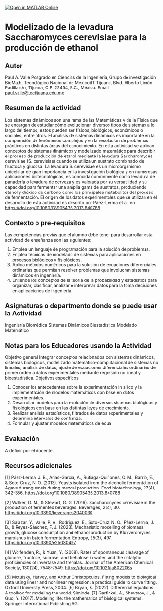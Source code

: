 [![Open in MATLAB Online](https://www.mathworks.com/images/responsive/global/open-in-matlab-online.svg)](https://matlab.mathworks.com/open/github/v1?repo=DrPaulValle/Regresion-no-lineal)

# Modelizado de la levadura Saccharomyces cerevisiae para la producción de ethanol

## Autor
Paul A. Valle
Posgrado en Ciencias de la Ingeniería, Grupo de investigación BioMath, Tecnológico Nacional de México/IT Tijuana, Blvd. Alberto Limón Padilla s/n, Tijuana, C.P. 22454, B.C., México. Email: paul.valle@tectijuana.edu.mx


## Resumen de la actividad
Los sistemas dinámicos son una rama de las Matemáticas y de la Física que se encargan de estudiar cómo evolucionan diversos tipos de sistemas a lo largo del tiempo, estos pueden ser físicos, biológicos, económicos o sociales, entre otros. El análisis de sistemas dinámicos es importante en la comprensión de fenómenos complejos y en la resolución de problemas prácticos en distintas áreas del conocimiento. En esta actividad se aplican conceptos de sistemas dinámicos y modelizado matemático para describir el proceso de producción de etanol mediante la levadura Saccharomyces cerevisiae (S. cerevisiae) cuando se utiliza un sustrato combinado de fructosa y glucosa.
La levadura S. cerevisiae es un microorganismo unicelular de gran importancia en la investigación biológica y en numerosas aplicaciones biotecnológicas, es conocida comúnmente como levadura de panadería o levadura de cerveza y es valorada por su versatilidad y su capacidad para fermentar una amplia gama de sustratos, produciendo etanol y dióxido de carbono como los principales metabolitos del proceso de fermentación.
El origen de los datos experimentales que se utilizan en el desarrollo de esta actividad es descrito por Páez-Lerma et al. en https://doi.org/10.1080/08905436.2013.840788.

## Contexto o pre-requisitos
Las competencias previas que el alumno debe tener para desarrollar esta actividad de enseñanza son las siguientes:
1. Emplea un lenguaje de programación para la solución de problemas.
2. Emplea técnicas de modelado de sistemas para aplicaciones en procesos biológicos y fisiológicos.
3. Aplica métodos numéricos para la solución de ecuaciones diferenciales ordinarias que permitan resolver problemas que involucran sistemas dinámicos en ingeniería.
4. Entiende los conceptos de la teoría de la probabilidad y estadística para organizar, clasificar, analizar e interpretar datos para la toma decisiones en aplicaciones de Ingeniería.

## Asignaturas o departmento donde se puede usar la Actividad
Ingeniería Biomédica
Sistemas Dinámicos
Biestadística
Modelado Matemático

## Notas para los Educadores usando la Actividad
Objetivo general
Integrar conceptos relacionados con sistemas dinámicos, sistemas biológicos, modelizado matemático-computacional de sistemas no lineales, análisis de datos, ajuste de ecuaciones diferenciales ordinarias de primer orden a datos experimentales mediante regresión no lineal y bioestadística.
Objetivos específicos
1. Conocer los antecedentes sobre la experimentación in silico y la implementación de modelos matemáticos con base en datos experimentales.
2. Desarrollar modelos para la evolución de diversos sistemas biológicos y fisiológicos con base en las distintas leyes de crecimiento.
3. Realizar análisis estadísticos, filtrados de datos experimentales y determina intervalos de confianza.
4. Formular y ajustar modelos matemáticos de ecua

## Evaluación
A definir por el docente.

## Recursos adicionales
[1] Páez-Lerma, J. B., Arias-García, A., Rutiaga-Quiñones, O. M., Barrio, E., & Soto-Cruz, N. O. (2013). Yeasts isolated from the alcoholic fermentation of Agave duranguensis during mezcal production. Food biotechnology, 27(4), 342-356. https://doi.org/10.1080/08905436.2013.840788

[2] Walker, G. M., & Stewart, G. G. (2016). Saccharomyces cerevisiae in the production of fermented beverages. Beverages, 2(4), 30. https://doi.org/10.3390/beverages2040030

[3] Salazar, Y., Valle, P. A., Rodríguez, E., Soto-Cruz, N. O., Páez-Lerma, J. B., & Reyes-Sánchez, F. J. (2023). Mechanistic modelling of biomass growth, glucose consumption and ethanol production by Kluyveromyces marxianus in batch fermentation. Entropy, 25(3), 497. https://doi.org/10.3390/e25030497

[4] Wolfenden, R., & Yuan, Y. (2008). Rates of spontaneous cleavage of glucose, fructose, sucrose, and trehalose in water, and the catalytic proficiencies of invertase and trehalas. Journal of the American Chemical Society, 130(24), 7548-7549. https://doi.org/10.1021/ja802206s

[5] Motulsky, Harvey, and Arthur Christopoulos. Fitting models to biological data using linear and nonlinear regression: a practical guide to curve fitting. Oxford University Press, 2004.
[6] Bryan, K. (2022). Differential equations: A toolbox for modeling the world. Simiode.
[7] Garﬁnkel, A., Shevtsov, J., & Guo, Y. (2017). Modeling life: the mathematics of biological systems. Springer International Publishing AG.

